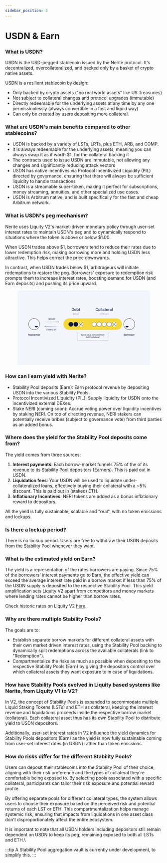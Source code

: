 ```yaml
---
sidebar_position: 3
---
```


# USDN & Earn

### What is USDN?

USDN is the USD-pegged stablecoin issued by the Nerite protocol. It's decentralized, overcollateralized, and backed only by a basket of crypto native assets.

USDN is a resilient stablecoin by design:

* Only backed by crypto assets ("no real world assets" like US Treasuries)
* Not subject to collateral changes and protocol upgrades (immutable)
* Directly redeemable for the underlying assets at any time by any one permissionlessly (always convertible in a fast and liquid way)
* Can only be created by users depositing more collateral. 

### What are USDN's main benefits compared to other stablecoins?

* USDN is backed by a variety of LSTs, LRTs, plus ETH, ARB, and COMP.
* It is always redeemable for the underlying assets, meaning you can always swap it as if worth $1, for the collateral backing it
* The contracts used to issue USDN are immutable, not allowing any changes and significantly reducing attack vectors
* USDN has native incentives via Protocol Incentivized Liquidity (PIL) directed by governance, ensuring that there will always be sufficient liquidity to handle transactions
* USDN is a streamable super-token, making it perfect for subscriptions, money streaming, annuities, and other specialized use cases.
* USDN is Arbitrum native, and is built specifically for the fast and cheap Arbitrum network.

### What is USDN's peg mechanism?

Nerite uses Liquity V2's market-driven monetary policy through user-set interest rates to maintain USDN's peg and to dynamically respond to situations where the token is above or below $1.00.

When USDN trades above $1, borrowers tend to reduce their rates due to lower redemption risk, making borrowing more and holding USDN less attractive. This helps correct the price downwards.

In contrast, when USDN trades below $1, arbitrageurs will initiate redemptions to restore the peg. Borrowers' exposure to redemption risk prompts them to increase interest rates, boosting demand for USDN (and Earn deposits) and pushing its price upward.

<figure>
  <img src="/static/img/light - BOLD individual redemption.png" alt="" />
  <figcaption></figcaption>
</figure>

### How can I earn yield with Nerite?

* Stability Pool deposits (Earn): Earn protocol revenue by depositing USDN into the various Stability Pools.
* Protocol Incentivized Liquidity (PIL): Supply liquidity for USDN onto the incentivized external DEXes. 
* Stake NERI (coming soon): Accrue voting power over liquidity incentives by staking NERI. On top of directing revenue, NERI stakers can potentially receive bribes (subject to governance vote) from third parties as an added bonus.

### Where does the yield for the Stability Pool deposits come from?

The yield comes from three sources:

1. **Interest payments**: Each borrow-market funnels 75% of the of its revenue to its Stability Pool depositors (Earners). This is paid out in USDN.
2. **Liquidation fees**: Your USDN will be used to liquidate under-collateralized loans, effectively buying their collateral with a \~5% discount. This is paid out in (staked) ETH.
3. **Inflationary Incentives**: NERI tokens are added as a bonus inflationary reward to depositors.

All the yield is fully sustainable, scalable and "real", with no token emissions and lockups.

### Is there a lockup period? 

There is no lockup period. Users are free to withdraw their USDN deposits from the Stability Pool whenever they want.

### What is the estimated yield on Earn? 

The yield is a representation of the rates borrowers are paying. Since 75% of the borrowers' interest payments go to Earn, the effective yield can exceed the average interest rate paid in a borrow market if less than 75% of the USDN supply is deposited to the respective Stability Pool. This yield amplification sets Liquity V2 apart from competitors and money markets where lending rates cannot be higher than borrow rates.

Check historic rates on Liquity V2 [here](https://dune.com/liquity/liquity-v2#interest-rates).

### Why are there multiple Stability Pools?

The goals are to:

* Establish separate borrow markets for different collateral assets with their own market driven interest rates, using the Stability Pool backing to dynamically split redemptions across the available collaterals (link to "Redemption").
* Compartmentalize the risks as much as possible when depositing to the respective Stability Pools (Earn) by giving the depositors control over which collateral assets they want exposure to in case of liquidations.

### How have Stability Pools evolved in Liquity based systems like Nerite, from Liquity V1 to V2?

In V2, the concept of Stability Pools is expanded to accommodate multiple Liquid Staking Tokens (LSTs) and ETH as collateral, keeping the interest revenue and liquidations proceeds inside the respective borrow market (collateral). Each collateral asset thus has its own Stability Pool to distribute yield to USDN depositors.

Additionally, user-set interest rates in V2 influence the yield dynamics for  Stability Pools depositors (Earn) as the yield is now fully sustainable coming from user-set interest rates (in USDN) rather than token emissions.

### How do risks differ for the different Stability Pools?

Users can deposit their stablecoins into the Stability Pool of their choice, aligning with their risk preference and the types of collateral they're comfortable being exposed to. By selecting pools associated with a specific collateral, participants can tailor their risk exposure and potential reward profile.

By offering separate pools for different collateral types, the system allows users to choose their exposure based on the perceived risk and potential returns of each LST or ETH. This compartmentalization helps manage systemic risk, ensuring that impacts from liquidations in one asset class don't disproportionately affect the entire ecosystem.

It is important to note that all USDN holders including depositors still remain dependent on USDN to keep its peg, remaining exposed to both all LSTs and ETH.\


:::tip
A Stability Pool aggregation vault is currently under development, to simplify this.
:::